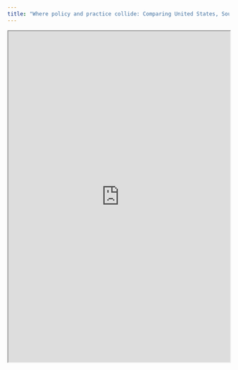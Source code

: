 ```yaml
---
title: "Where policy and practice collide: Comparing United States, South African and European Union approaches to protecting children online"
---
```



<iframe height="750" width="100%" src="https://ewelton.github.io/ktest/wiki.html#Where%20policy%20and%20practice%20collide:%20Comparing%20United%20States,%20South%20African%20and%20European%20Union%20approaches%20to%20protecting%20children%20online"></iframe>
